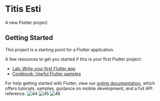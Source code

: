 # Titis Esti

A new Flutter project.

## Getting Started

This project is a starting point for a Flutter application.

A few resources to get you started if this is your first Flutter project:

- [Lab: Write your first Flutter app](https://flutter.dev/docs/get-started/codelab)
- [Cookbook: Useful Flutter samples](https://flutter.dev/docs/cookbook)

For help getting started with Flutter, view our
[online documentation](https://flutter.dev/docs), which offers tutorials,
samples, guidance on mobile development, and a full API reference.
![44](https://user-images.githubusercontent.com/96191630/156402820-c06e0be7-a9ec-4b4b-afdb-45fb85357474.png)
![45](https://user-images.githubusercontent.com/96191630/156402830-8f3ba081-7d42-4a46-9ee8-baf110477f7f.png)
![46](https://user-images.githubusercontent.com/96191630/156402862-4450d0e6-0683-4d7f-80aa-a9c61dcadef4.png)
